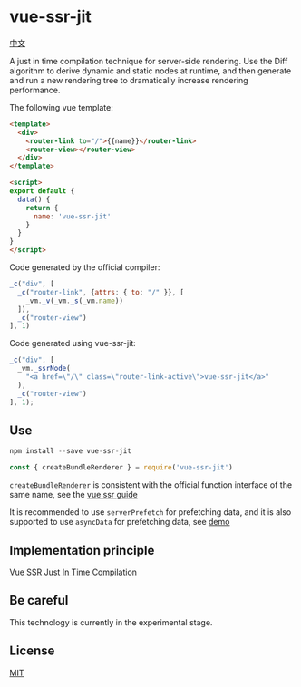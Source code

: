 # vue-ssr-jit

[中文](/README.CN.md)

A just in time compilation technique for server-side rendering. Use the Diff algorithm to derive dynamic and static nodes at runtime, and then generate and run a new rendering tree to dramatically increase rendering performance.

The following vue template: 
```html
<template>
  <div>
    <router-link to="/">{{name}}</router-link>
    <router-view></router-view>
  </div>
</template>

<script>
export default {
  data() {
    return {
      name: 'vue-ssr-jit'
    }
  }
}
</script>
```

Code generated by the official compiler: 
```js
_c("div", [
  _c("router-link", {attrs: { to: "/" }}, [
    _vm._v(_vm._s(_vm.name))
  ]),
  _c("router-view")
], 1)
```

Code generated using vue-ssr-jit: 
```js
_c("div", [
  _vm._ssrNode(
    "<a href=\"/\" class=\"router-link-active\">vue-ssr-jit</a>"
  ),
  _c("router-view")
], 1);
```

## Use

```js
npm install --save vue-ssr-jit
```

```js
const { createBundleRenderer } = require('vue-ssr-jit')
```

`createBundleRenderer` is consistent with the official function interface of the same name, see the [vue ssr guide](https://ssr.vuejs.org/api/#createbundlerenderer)

It is recommended to use `serverPrefetch` for prefetching data, and it is also supported to use `asyncData` for prefetching data, see [demo](https://github.com/SmallComfort/vue-ssr-jit-demo)

## Implementation principle

[Vue SSR Just In Time Compilation](/PRINCIPLE.md)

## Be careful

This technology is currently in the experimental stage.

## License

[MIT](http://opensource.org/licenses/MIT)
